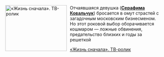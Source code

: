 <!--2025-09-29 11:38:07-->
<div class="yb">
  <div class="rss kino_kino"><a href="https://www.kino-teatr.ru/video/54080/" title="«Жизнь сначала». ТВ-ролик"><img src="https://www.kino-teatr.ru/video/0/8/54080/poster.jpg" width="196" height="147" align="left" hspace="5" style="margin: 0px 10px 0px 5px" alt="«Жизнь сначала». ТВ-ролик"/></a>Отчаявшаяся девушка (<a href=https://www.kino-teatr.ru/kino/acter/w/ros/998023/bio/ target=_blank><strong>Серафима Ковальчук</strong></a>) бросается в омут страстей с загадочным московским бизнесменом. Но этот роковой выбор оборачивается кошмаром — ложные обвинения, предательство близких и годы за решеткой <p class="titl"><a href="https://www.kino-teatr.ru/video/54080/">«Жизнь сначала». ТВ-ролик</a></p></div>
</div>
